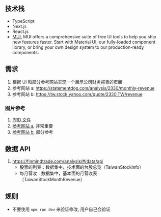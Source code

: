 ## 技术栈

- TypeScript
- Next.js
- React.js
- [MUI](https://mui.com/), MUI offers a comprehensive suite of free UI tools to help you ship new features faster. Start with Material UI, our fully-loaded component library, or bring your own design system to our production-ready components.

## 需求

1. 根据 UI 和部分参考网站实现一个展示公司财务报表的页面
2. 参考网站 a: https://statementdog.com/analysis/2330/monthly-revenue
3. 参考网站 b: https://tw.stock.yahoo.com/quote/2330.TW/revenue

### 图片参考

1. [PRD 文件](docs/prd.png)
2. [参考网站 a](docs/statementdog.png), 非常重要
3. [参考网站 b](docs/yahoo.png), 部分参考

## 数据 API

1. https://finmindtrade.com/analysis/#/data/api
   - 股票的列表：数据集中，技术面的台股总览（TaiwanStockInfo）
   - 每月营收：数据集中，基本面的月营收表（TaiwanStockMonthRevenue）

## 规则

- 不要使用 `npm run dev` 来验证修改, 用户自己会验证
